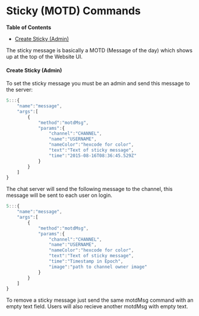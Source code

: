 # Sticky (MOTD) Commands

**Table of Contents** 

- [Create Sticky (Admin)](#create-sticky-admin)

The sticky message is basically a MOTD (Message of the day) which shows up at the top of the Website UI.

#### Create Sticky (Admin)

To set the sticky message you must be an admin and send this message to the server:

```javascript
5:::{
    "name":"message",
    "args":[
        {
            "method":"motdMsg",
            "params":{
                "channel":"CHANNEL",
                "name":"USERNAME",
                "nameColor":"hexcode for color",
                "text":"Text of sticky message",
                "time":"2015-08-16T08:36:45.529Z"
            }
        }
    ]
}
```

The chat server will send the following message to the channel, this message will be sent to each user on login.

```javascript
5:::{
    "name":"message",
    "args":[
        {
            "method":"motdMsg",
            "params":{
                "channel":"CHANNEL",
                "name":"USERNAME",
                "nameColor":"hexcode for color",
                "text":"Text of sticky message",
                "time":"Timestamp in Epoch",
                "image":"path to channel owner image"
            }
        }
    ]
}
```

To remove a sticky message just send the same motdMsg command with an empty text field. Users will also recieve another motdMsg with empty text.
